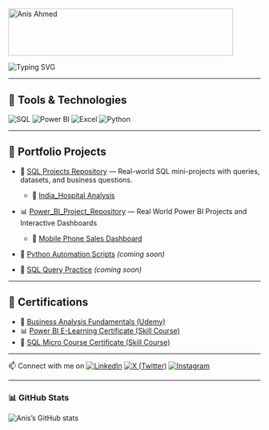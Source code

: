 # <div align="center">
  <a href="https://cooltext.com">
    <img src="https://images.cooltext.com/5736913.gif" width="449" height="94" alt="Anis Ahmed" />
  </a>
</div>

![Typing SVG](https://readme-typing-svg.demolab.com/?lines=Business+Analyst&center=true&width=500&height=50)



---

## 🔧 Tools & Technologies
![SQL](https://img.shields.io/badge/-SQL-4479A1?style=flat&logo=postgresql&logoColor=white)
![Power BI](https://img.shields.io/badge/-Power%20BI-F2C811?style=flat&logo=powerbi&logoColor=black)
![Excel](https://img.shields.io/badge/-Excel-217346?style=flat&logo=microsoft-excel&logoColor=white)
![Python](https://img.shields.io/badge/-Python-3776AB?style=flat&logo=python&logoColor=white)

---

## 💼 Portfolio Projects

- 🧮 [SQL Projects Repository](https://github.com/anisahmed01/SQL_Projects) — Real-world SQL mini-projects with queries, datasets, and business questions.
  - 🏥 [India_Hospital Analysis](https://github.com/anisahmed01/SQL_Projects/blob/main/India_Hospital_Insights/Queries_India_Hospital_Insights.sql)

- 📊 [Power_BI_Project_Repository](https://github.com/anisahmed01/Power_BI_Projects) — Real World Power BI Projects and Interactive Dashboards
  -   📱 [Mobile Phone Sales Dashboard](https://github.com/anisahmed01/Power_BI_Projects/tree/main/Mobile_Phone_Sales_Dashboard)

- 🐍 [Python Automation Scripts](#) *(coming soon)*
- 🧮 [SQL Query Practice](#) *(coming soon)*

---

## 📜 Certifications


- 🧩 [Business Analysis Fundamentals (Udemy)](https://shorturl.at/MNb93)
- 📊 [Power BI E-Learning Certificate (Skill Course)](https://drive.google.com/file/d/14eoQpTCLFLRZtkcjij5sld508cjvviP9/view?usp=sharing)
- 🧠 [SQL Micro Course Certificate (Skill Course)](https://drive.google.com/file/d/1q19SCtWi-yPQjgexWWn2R_81DrHifx5n/view?usp=sharing)

---
📫 Connect with me on 
[![LinkedIn](https://img.shields.io/badge/-LinkedIn-0077B5?style=flat&logo=linkedin&logoColor=white)](https://www.linkedin.com/in/webanis/)
[![X (Twitter)](https://img.shields.io/badge/X-1DA1F2?style=flat&logo=twitter&logoColor=white)](https://x.com/anis_z7)
[![Instagram](https://img.shields.io/badge/Instagram-E4405F?style=flat&logo=instagram&logoColor=white)](https://instagram.com/aneesonly_)

---
### 📊 GitHub Stats

![Anis’s GitHub stats](https://github-readme-stats.vercel.app/api?username=anisahmed01&show_icons=true&theme=default)


